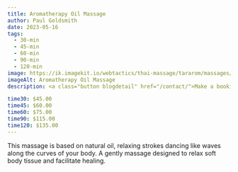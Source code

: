 ```yaml
---
title: Aromatherapy Oil Massage
author: Paul Goldsmith
date: 2023-05-16
tags:
  - 30-min
  - 45-min
  - 60-min
  - 90-min
  - 120-min
image: https://ik.imagekit.io/webtactics/thai-massage/tararom/massages/Relaxation-or-Swedish-Massage_35HaERwfNW.jpg
imageAlt: Aromatherapy Oil Massage
description: <a class="button blogdetail" href="/contact/">Make a booking</a>. This massage is based on natural oil, relaxing strokes dancing like waves along the curves of your body. A gently massage designed to relax soft body tissue and facilitate healing. 

time30: $45.00
time45: $60.00
time60: $75.00
time90: $115.00
time120: $135.00
---
```


This massage is based on natural oil, relaxing strokes dancing like waves along the curves of your body. A gently massage designed to relax soft body tissue and facilitate healing.